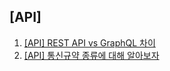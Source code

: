 ## [API]

1. [[API] REST API vs GraphQL 차이](/api/2025/01/22/rest-graph/)
1. [[API] 통신규약 종류에 대해 알아보자](/api/2025/04/17/web-protocol/)
